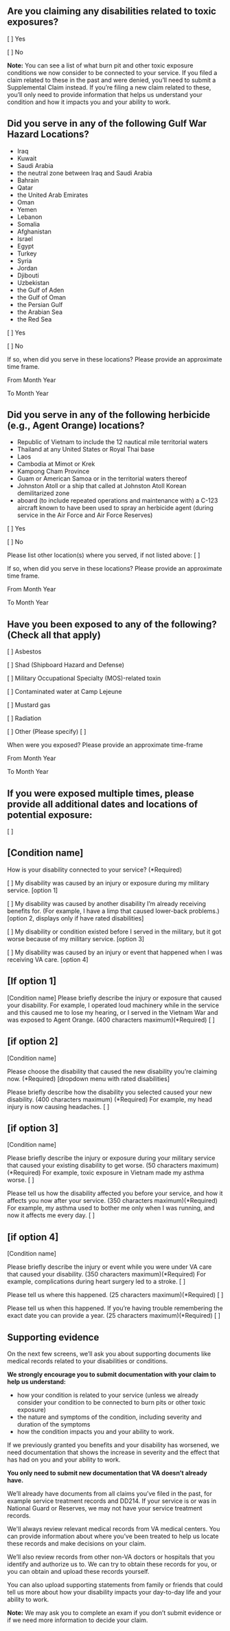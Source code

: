 ## Are you claiming any disabilities related to toxic exposures? 

[ ] Yes

[ ] No

**Note:** You can see a list of what burn pit and other toxic exposure conditions we now consider to be connected to your service. If you filed a claim related to these in the past and were denied, you’ll need to submit a Supplemental Claim instead. If you’re filing a new claim related to these, you’ll only need to provide information that helps us understand your condition and how it impacts you and your ability to work.



## Did you serve in any of the following Gulf War Hazard Locations? 

- Iraq 
- Kuwait 
- Saudi Arabia 
- the neutral zone between Iraq and Saudi Arabia 
- Bahrain 
- Qatar 
- the United Arab Emirates 
- Oman 
- Yemen 
- Lebanon 
- Somalia 
- Afghanistan
- Israel 
- Egypt 
- Turkey 
- Syria 
- Jordan 
- Djibouti 
- Uzbekistan 
- the Gulf of Aden
- the Gulf of Oman
- the Persian Gulf
- the Arabian Sea
- the Red Sea
  
[ ] Yes

[ ] No

If so, when did you serve in these locations? Please provide an approximate time frame. 

From Month Year

To Month Year



## Did you serve in any of the following herbicide (e.g., Agent Orange) locations?

- Republic of Vietnam to include the 12 nautical mile territorial waters
- Thailand at any United States or Royal Thai base
- Laos
- Cambodia at Mimot or Krek
- Kampong Cham Province
- Guam or American Samoa or in the territorial waters thereof 
- Johnston Atoll or a ship that called at Johnston Atoll Korean demilitarized zone
- aboard (to include repeated operations and maintenance with) a C-123 aircraft known to have been used to spray an herbicide agent (during service in the Air Force and Air Force Reserves)

[ ] Yes

[ ] No

Please list other location(s) where you served, if not listed above:
[                                      ] 

If so, when did you serve in these locations? Please provide an approximate time frame. 

From Month Year

To Month Year



## Have you been exposed to any of the following? (Check all that apply)
[ ] Asbestos

[ ] Shad (Shipboard Hazard and Defense) 

[ ] Military Occupational Specialty (MOS)-related toxin 

[ ] Contaminated water at Camp Lejeune

[ ] Mustard gas

[ ] Radiation

[ ] Other (Please specify)
[                                      ] 

When were you exposed? Please provide an approximate time-frame 

From Month Year

To Month Year



## If you were exposed multiple times, please provide all additional dates and locations of potential exposure:

[                                      ] 



## [Condition name]

How is your disability connected to your service? (*Required)

[ ] My disability was caused by an injury or exposure during my military service. [option 1]

[ ] My disability was caused by another disability I’m already receiving benefits for. (For example, I have a limp that caused lower-back problems.) [option 2, displays only if have rated disabilities]

[ ] My disability or condition existed before I served in the military, but it got worse because of my military service. [option 3]

[ ] My disability was caused by an injury or event that happened when I was receiving VA care. [option 4]



## [If option 1]

[Condition name]
Please briefly describe the injury or exposure that caused your disability. 
For example, I operated loud machinery while in the service and this caused me to lose my hearing, or I served in the Vietnam War and was exposed to Agent Orange. (400 characters maximum)(*Required)
[                                      ] 


## [if option 2]

[Condition name]

Please choose the disability that caused the new disability you’re claiming now. (*Required) 
[dropdown menu with rated disabilities]

Please briefly describe how the disability you selected caused your new disability. (400 characters maximum) (*Required)
For example, my head injury is now causing headaches.
[                                      ] 


## [if option 3]

[Condition name]

Please briefly describe the injury or exposure during your military service that caused your existing disability to get worse. (50 characters maximum)(*Required)
For example, toxic exposure in Vietnam made my asthma worse.
[                                      ] 

Please tell us how the disability affected you before your service, and how it affects you now after your service. (350 characters maximum)(*Required)
For example, my asthma used to bother me only when I was running, and now it affects me every day.
[                                      ] 


## [if option 4]

[Condition name]

Please briefly describe the injury or event while you were under VA care that caused your disability. (350 characters maximum)(*Required)
For example, complications during heart surgery led to a stroke.
[                                      ] 

Please tell us where this happened. (25 characters maximum)(*Required)
[                                      ] 

Please tell us when this happened. If you’re having trouble remembering the exact date you can provide a year. (25 characters maximum)(*Required)
[                                      ] 



## Supporting evidence

On the next few screens, we’ll ask you about supporting documents like medical records related to your disabilities or conditions.

**We strongly encourage you to submit documentation with your claim to help us understand:**
- how your condition is related to your service (unless we already consider your condition to be connected to burn pits or other toxic exposure)
- the nature and symptoms of the condition, including severity and duration of the symptoms
- how the condition impacts you and your ability to work.

If we previously granted you benefits and your disability has worsened, we need documentation that shows the increase in severity and the effect that has had on you and your ability to work.

**You only need to submit new documentation that VA doesn’t already have.** 

We’ll already have documents from all claims you’ve filed in the past, for example service treatment records and DD214. If your service is or was in National Guard or Reserves, we may not have your service treatment records.

We'll always review relevant medical records from VA medical centers. You can provide information about where you’ve been treated to help us locate these records and make decisions on your claim.

We’ll also review records from other non-VA doctors or hospitals that you identify and authorize us to. We can try to obtain these records for you, or you can obtain and upload these records yourself.

You can also upload supporting statements from family or friends that could tell us more about how your disability impacts your day-to-day life and your ability to work.

**Note:** We may ask you to complete an exam if you don’t submit evidence or if we need more information to decide your claim.
